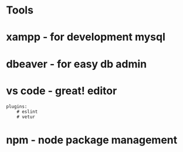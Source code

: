 

Tools
=====

# xampp - for development mysql
# dbeaver - for easy db admin
# vs code - great! editor
    plugins:
        # eslint
        # vetur
# npm - node package management
# 